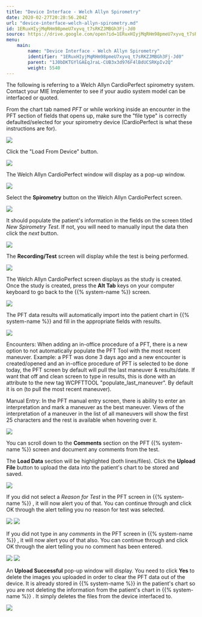 ```yaml
---
title: "Device Interface - Welch Allyn Spirometry"
date: 2020-02-27T20:28:56.204Z
url: "device-interface-welch-allyn-spirometry.md"
id: 1ERuxHIyjMqRHm98pmeU7xyvq_t7sRKZJMBGh3Fj-Jd0
source: https://drive.google.com/open?id=1ERuxHIyjMqRHm98pmeU7xyvq_t7sRKZJMBGh3Fj-Jd0
menu:
    main:
        name: "Device Interface - Welch Allyn Spirometry"
        identifier: "1ERuxHIyjMqRHm98pmeU7xyvq_t7sRKZJMBGh3Fj-Jd0"
        parent: "1J0bDKTGYlGAEqJraL-CUB3x3d976F4lBdUCSRKpIv2Q"
        weight: 5540
---
```

The following is referring to a Welch Allyn CardioPerfect spirometry system. Contact your MIE Implementer to see if your audio system model can be interfaced or quoted.

From the chart tab named *PFT* or while working inside an encounter in the PFT section of fields that opens up, make sure the "file type" is correctly defaulted/selected for your spirometry device (CardioPerfect is what these instructions are for).

![](external_files/eb813f54e47cb5890c40ee40c1c5c5c5.png)

Click the "Load From Device" button.

![](external_files/a4bb4d538608e77b2112bcc9676bf136.png)

The Welch Allyn CardioPerfect window will display as a pop-up window.

![](external_files/c498dc674cbab6261a22d003f09df157.png)

Select the **Spirometry** button on the Welch Allyn CardioPerfect screen.

![](external_files/929d3202321d747b5818b271f46f9fd7.png)

It should populate the patient's information in the fields on the screen titled *New Spirometry Test*. If not, you will need to manually input the data then click the *next* button.

![](external_files/7901bdc85114d1bfebdf04b6a3e042bf.png)

The **Recording/Test** screen will display while the test is being performed.

![](external_files/f020251c8afa768d233241905b5701fd.png)

The Welch Allyn CardioPerfect screen displays as the study is created. Once the study is created, press the **Alt Tab** keys on your computer keyboard to go back to the {{% system-name %}} screen.

![](external_files/d264f62c85448ab577f0da0209e1de6f.png)

The PFT data results will automatically import into the patient chart in {{% system-name %}} and fill in the appropriate fields with results.

![](external_files/42601ae2503ff792b4f336f79f50239e.png)

Encounters: When adding an in-office procedure of a PFT, there is a new option to not automatically populate the PFT Tool with the most recent maneuver. Example: a PFT was done 3 days ago and a new encounter is created/opened and an in-office procedure of PFT is selected to be done today, the PFT screen by default will pull the last maneuver & results/date. If want that off and clean screen to type in results, this is done with an attribute to the new tag WCPFTTOOL "populate_last_maneuver". By default it is on (to pull the most recent maneuver).

Manual Entry: In the PFT manual entry screen, there is ability to enter an interpretation and mark a maneuver as the best maneuver. Views of the interpretation of a maneuver in the list of all maneuvers will show the first 25 characters and the rest is available when hovering over it.

![](external_files/dba7479b144d71d07cdab198e4c47d49.png)

You can scroll down to the **Comments** section on the PFT {{% system-name %}} screen and document any comments from the test.

The **Load Data** section will be highlighted (both lines/files). Click the **Upload File** button to upload the data into the patient's chart to be stored and saved.

![](external_files/c3d568dc85b7b975679cfbf15b9e429d.png)

If you did not select a *Reason for Test* in the PFT screen in {{% system-name %}} , it will now alert you of that. You can continue through and click OK through the alert telling you no reason for test was selected.

![](external_files/f9d1af39496ad1c1667b69947315a5e2.png) ![](external_files/b392ce1f93cb1e0b5bb570daba7abbf2.png)

If you did not type in any *comments* in the PFT screen in {{% system-name %}} , it will now alert you of that also. You can continue through and click OK through the alert telling you no comment has been entered.

![](external_files/8bb39cc6f38d2eeec0bae2d24792e178.png) ![](external_files/96930160299d45d43a7d933f96f21a75.png)

An **Upload Successful** pop-up window will display. You need to click **Yes** to delete the images you uploaded in order to clear the PFT data out of the device. It is already stored in {{% system-name %}} in the patient's chart so you are not deleting the information from the patient's chart in {{% system-name %}} . It simply deletes the files from the device interfaced to.

![](external_files/7b893ee9fac37b879c99d80f300fdfc8.png)

